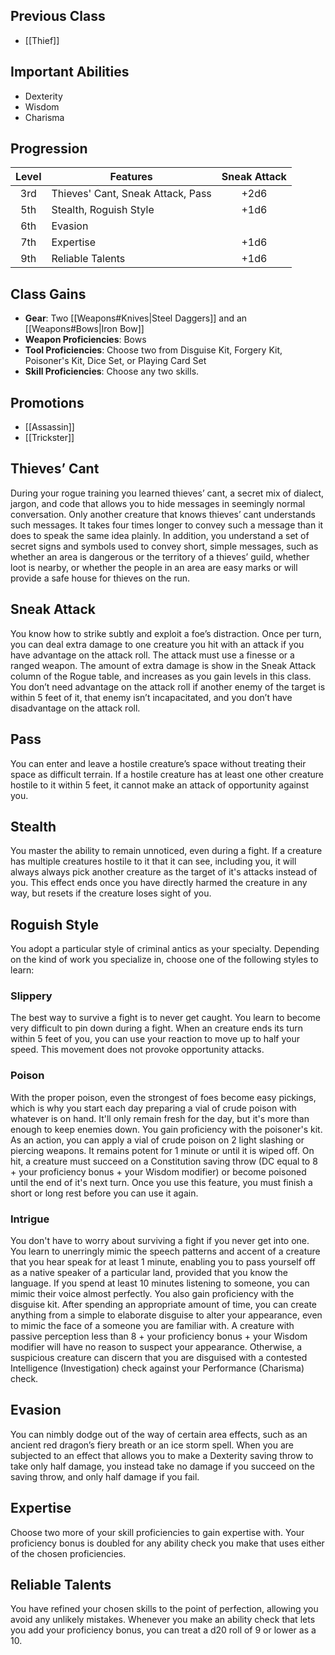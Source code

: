 ## Previous Class
- [[Thief]]
## Important Abilities
- Dexterity
- Wisdom
- Charisma
## Progression
| Level | Features                          | Sneak Attack |
| :---: | --------------------------------- | :----------: |
|  3rd  | Thieves' Cant, Sneak Attack, Pass |     +2d6     |
|  5th  | Stealth, Roguish Style            |     +1d6     |
|  6th  | Evasion                           |              |
|  7th  | Expertise                         |     +1d6     |
|  9th  | Reliable Talents                  |     +1d6     |
## Class Gains
- **Gear**: Two [[Weapons#Knives|Steel Daggers]] and an [[Weapons#Bows|Iron Bow]]
- **Weapon Proficiencies**: Bows
- **Tool Proficiencies**: Choose two from Disguise Kit, Forgery Kit, Poisoner's Kit, Dice Set, or Playing Card Set
- **Skill Proficiencies**: Choose any two skills.
## Promotions
- [[Assassin]]
- [[Trickster]]
## Thieves’ Cant
During your rogue training you learned thieves’ cant, a secret mix of dialect, jargon, and code that allows you to hide messages in seemingly normal conversation. Only another creature that knows thieves’ cant understands such messages. It takes four times longer to convey such a message than it does to speak the same idea plainly.
In addition, you understand a set of secret signs and symbols used to convey short, simple messages, such as whether an area is dangerous or the territory of a thieves’ guild, whether loot is nearby, or whether the people in an area are easy marks or will provide a safe house for thieves on the run.
## Sneak Attack
You know how to strike subtly and exploit a foe’s distraction. Once per turn, you can deal extra damage to one creature you hit with an attack if you have advantage on the attack roll. The attack must use a finesse or a ranged weapon.
The amount of extra damage is show in the Sneak Attack column of the Rogue table, and increases as you gain levels in this class.
You don’t need advantage on the attack roll if another enemy of the target is within 5 feet of it, that enemy isn’t incapacitated, and you don’t have disadvantage on the attack roll.
## Pass
You can enter and leave a hostile creature’s space without treating their space as difficult terrain. If a hostile creature has at least one other creature hostile to it within 5 feet, it cannot make an attack of opportunity against you.
## Stealth
You master the ability to remain unnoticed, even during a fight. If a creature has multiple creatures hostile to it that it can see, including you, it will always always pick another creature as the target of it's attacks instead of you.
This effect ends once you have directly harmed the creature in any way, but resets if the creature loses sight of you. 
## Roguish Style
You adopt a particular style of criminal antics as your specialty. Depending on the kind of work you specialize in, choose one of the following styles to learn:
### Slippery
The best way to survive a fight is to never get caught. You learn to become very difficult to pin down during a fight. When an creature ends its turn within 5 feet of you, you can use your reaction to move up to half your speed. This movement does not provoke opportunity attacks.
### Poison
With the proper poison, even the strongest of foes become easy pickings, which is why you start each day preparing a vial of crude poison with whatever is on hand. It'll only remain fresh for the day, but it's more than enough to keep enemies down.
You gain proficiency with the poisoner's kit. As an action, you can apply a vial of crude poison on 2 light slashing or piercing weapons. It remains potent for 1 minute or until it is wiped off. On hit, a creature must succeed on a Constitution saving throw (DC equal to 8 + your proficiency bonus + your Wisdom modifier) or become poisoned until the end of it's next turn.
Once you use this feature, you must finish a short or long rest before you can use it again.
### Intrigue
You don't have to worry about surviving a fight if you never get into one. You learn to unerringly mimic the speech patterns and accent of a creature that you hear speak for at least 1
minute, enabling you to pass yourself off as a native speaker of a particular land, provided that you know the language. If you spend at least 10 minutes listening to someone, you can mimic their voice almost perfectly.
You also gain proficiency with the disguise kit. After spending an appropriate amount of time, you can create anything from a simple to elaborate disguise to alter your appearance, even to mimic the face of a someone you are familiar with.
A creature with passive perception less than 8 + your proficiency bonus + your Wisdom modifier will have no reason to suspect your appearance. Otherwise, a suspicious creature can discern that you are disguised with a contested Intelligence (Investigation) check against your Performance
(Charisma) check.
## Evasion
You can nimbly dodge out of the way of certain area effects, such as an ancient red dragon’s fiery breath or an ice storm spell. When you are subjected to an effect that allows you to make a Dexterity saving throw to take only half damage, you instead take no damage if you succeed on the saving throw, and only half damage if you fail.
## Expertise
Choose two more of your skill proficiencies to gain expertise with. Your proficiency bonus is doubled for any ability check you make that uses either of the chosen proficiencies.
## Reliable Talents
You have refined your chosen skills to the point of perfection, allowing you avoid any unlikely mistakes.
Whenever you make an ability check that lets you add your proficiency bonus, you can treat a d20 roll of 9 or lower as a 10.